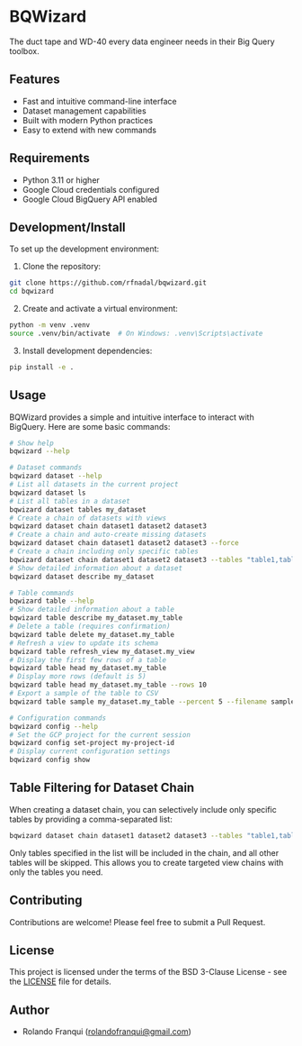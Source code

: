 # BQWizard

The duct tape and WD-40 every data engineer needs in their Big Query toolbox.

## Features

- Fast and intuitive command-line interface
- Dataset management capabilities
- Built with modern Python practices
- Easy to extend with new commands

## Requirements

- Python 3.11 or higher
- Google Cloud credentials configured
- Google Cloud BigQuery API enabled

## Development/Install

To set up the development environment:

1. Clone the repository:
```bash
git clone https://github.com/rfnadal/bqwizard.git
cd bqwizard
```

2. Create and activate a virtual environment:
```bash
python -m venv .venv
source .venv/bin/activate  # On Windows: .venv\Scripts\activate
```

3. Install development dependencies:
```bash
pip install -e .
```

## Usage

BQWizard provides a simple and intuitive interface to interact with BigQuery. Here are some basic commands:

```bash
# Show help
bqwizard --help

# Dataset commands
bqwizard dataset --help
# List all datasets in the current project
bqwizard dataset ls
# List all tables in a dataset
bqwizard dataset tables my_dataset
# Create a chain of datasets with views
bqwizard dataset chain dataset1 dataset2 dataset3
# Create a chain and auto-create missing datasets
bqwizard dataset chain dataset1 dataset2 dataset3 --force
# Create a chain including only specific tables
bqwizard dataset chain dataset1 dataset2 dataset3 --tables "table1,table2,table3"
# Show detailed information about a dataset
bqwizard dataset describe my_dataset

# Table commands
bqwizard table --help
# Show detailed information about a table
bqwizard table describe my_dataset.my_table
# Delete a table (requires confirmation)
bqwizard table delete my_dataset.my_table
# Refresh a view to update its schema
bqwizard table refresh_view my_dataset.my_view
# Display the first few rows of a table
bqwizard table head my_dataset.my_table
# Display more rows (default is 5)
bqwizard table head my_dataset.my_table --rows 10
# Export a sample of the table to CSV
bqwizard table sample my_dataset.my_table --percent 5 --filename sample.csv

# Configuration commands
bqwizard config --help
# Set the GCP project for the current session
bqwizard config set-project my-project-id
# Display current configuration settings
bqwizard config show
```

## Table Filtering for Dataset Chain

When creating a dataset chain, you can selectively include only specific tables by providing a comma-separated list:

```bash
bqwizard dataset chain dataset1 dataset2 dataset3 --tables "table1,table2,table3"
```

Only tables specified in the list will be included in the chain, and all other tables will be skipped. This allows you to create targeted view chains with only the tables you need.

## Contributing

Contributions are welcome! Please feel free to submit a Pull Request.

## License

This project is licensed under the terms of the BSD 3-Clause License - see the [LICENSE](LICENSE) file for details.

## Author

- Rolando Franqui (rolandofranqui@gmail.com)
